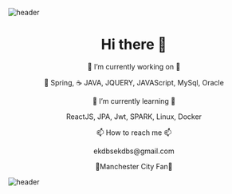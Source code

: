 ![header](https://capsule-render.vercel.app/api?type=slice&color=F3FA13&height=100&section=header&text=Hello%20World&fontSize=80)

<h1 align="center"> Hi there 👋 </h1>


<p align="center"> 🔭 I’m currently working on 🔭</p> <p align="center"> 🍃 Spring,  ☕ JAVA, JQUERY, JAVAScript, MySql, Oracle</p>
<p align="center"> 🌱 I’m currently learning 🌱 </p> <p align="center"> ReactJS, JPA, Jwt, SPARK, Linux, Docker </p>
<p align="center"> 📫 How to reach me 📫 </p> <p align="center"> ekdbsekdbs@gmail.com </p>

<p align="center"> 💙Manchester City Fan💙 </p>





![header](https://capsule-render.vercel.app/api?type=slice&color=242BFA&height=100&section=footer)


